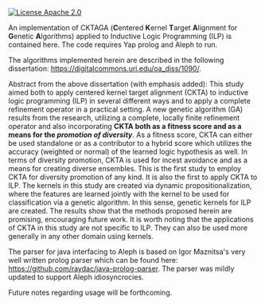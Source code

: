 [![License Apache 2.0](https://img.shields.io/badge/license-Apache%20License%202.0-green.svg)](http://www.apache.org/licenses/LICENSE-2.0)

An implementation of CKTAGA (**C**entered **K**ernel **T**arget **A**lignment for **G**enetic **A**lgorithms) applied to Inductive Logic Programming (ILP) is contained here. The code requires Yap prolog and Aleph to run. 

The algorithms implemented herein are described in the following dissertation: https://digitalcommons.uri.edu/oa_diss/1090/.

Abstract from the above dissertation (with emphasis added): This study aimed both to apply centered kernel target alignment (CKTA) to inductive logic programming (ILP) in several different ways and to apply a complete refinement operator in a practical setting. A new genetic algorithm (GA) results from the research, utilizing a complete, locally finite refinement operator and also incorporating **CKTA both as a fitness score and as a means for the *promotion of diversity***. As a fitness score, CKTA can either be used standalone or as a contributor to a hybrid score which utilizes the accuracy (weighted or normal) of the learned logic hypothesis as well. In terms of diversity promotion, CKTA is used for incest avoidance and as a means for creating diverse ensembles. This is the first study to employ CKTA for diversity promotion of any kind. It is also the first to apply CKTA to ILP. The kernels in this study are created via dynamic propositionalization, where the features are learned jointly with the kernel to be used for classification via a genetic algorithm. In this sense, genetic kernels for ILP are created. The results show that the methods proposed herein are promising, encouraging future work. It is worth noting that the applications of CKTA in this study are not specific to ILP. They can also be used more generally in any other domain using kernels.

The parser for java interfacing to Aleph is based on Igor Maznitsa's very well written prolog parser which can be found here: https://github.com/raydac/java-prolog-parser. The parser was mildly updated to support Aleph idiosyncrocies.

Future notes regarding usage will be forthcoming.

